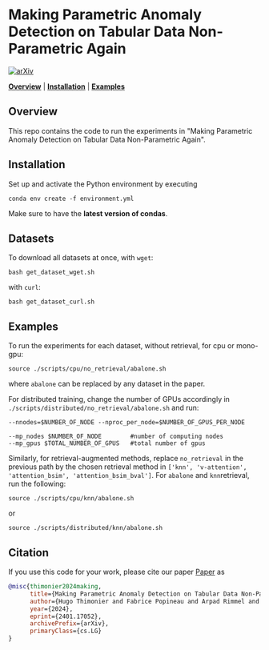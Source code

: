 # Making Parametric Anomaly Detection on Tabular Data Non-Parametric Again

[![arXiv](https://img.shields.io/badge/arXiv-2401.17052-b31b1b.svg)](https://arxiv.org/abs/2401.17052)

  **[Overview](#overview)**
| **[Installation](#installation)**
| **[Examples](#examples)**

## Overview

This repo contains the code to run the experiments in "Making Parametric Anomaly Detection on Tabular Data Non-Parametric Again".

## Installation

Set up and activate the Python environment by executing

```
conda env create -f environment.yml
```
Make sure to have the **latest version of condas**.

## Datasets

To download all datasets at once, with `wget`:
```
bash get_dataset_wget.sh
```
with `curl`:
```
bash get_dataset_curl.sh
```

## Examples

To run the experiments for each dataset, without retrieval, for cpu or mono-gpu:
```
source ./scripts/cpu/no_retrieval/abalone.sh
```
where ``abalone`` can be replaced by any dataset in the paper. 

For distributed training, change the number of GPUs accordingly in ``./scripts/distributed/no_retrieval/abalone.sh`` and run:

```
--nnodes=$NUMBER_OF_NODE --nproc_per_node=$NUMBER_OF_GPUS_PER_NODE
``` 
```
--mp_nodes $NUMBER_OF_NODE        #number of computing nodes
--mp_gpus $TOTAL_NUMBER_OF_GPUS   #total number of gpus
``` 

Similarly, for retrieval-augmented methods, replace ``no_retrieval`` in the previous path by the chosen retrieval method in ``['knn', 'v-attention', 'attention_bsim', 'attention_bsim_bval']``. For ``abalone`` and ``knn``retrieval, run the following:
```
source ./scripts/cpu/knn/abalone.sh
```
or 
```
source ./scripts/distributed/knn/abalone.sh
```

## Citation

If you use this code for your work, please cite our paper
[Paper](https://arxiv.org/abs/2401.17052) as

```bibtex
@misc{thimonier2024making,
      title={Making Parametric Anomaly Detection on Tabular Data Non-Parametric Again}, 
      author={Hugo Thimonier and Fabrice Popineau and Arpad Rimmel and Bich-Liên Doan},
      year={2024},
      eprint={2401.17052},
      archivePrefix={arXiv},
      primaryClass={cs.LG}
}
```